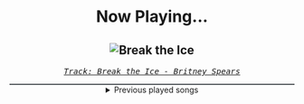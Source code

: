 <div align="center"> 
<h1>Now Playing...</h1>

![Break the Ice](https://i.scdn.co/image/ab67616d00001e02ca10fae7d292c52f7e8b11ca)
--
_<samp><a href="https://open.spotify.com/track/52K4Nl7eVNqUpUeJeWJlwT">Track: Break the Ice - Britney Spears</a></samp>_

<div style="border: 1px #4B5054 solid"></div>
<details>
  <summary>
    Previous played songs
  </summary>
  <table>
    <thead>
      <tr>
        <th>
          Artist
        </th>
        <th>
          Song
        </th>
        <th>
          Link
        </th>
      </tr>
    </thead>
    <tbody>
      <tr><td>Britney Spears</td><td>Break the Ice</td><td><a href="https://open.spotify.com/track/52K4Nl7eVNqUpUeJeWJlwT">https://open.spotify.com/track/52K4Nl7eVNqUpUeJeWJlwT</a></td></tr><tr><td>Red</td><td>Breathe Into Me</td><td><a href="https://open.spotify.com/track/0DLjcGTmH2NV9AjzecAGT6">https://open.spotify.com/track/0DLjcGTmH2NV9AjzecAGT6</a></td></tr><tr><td>Billy Talent</td><td>Fallen Leaves</td><td><a href="https://open.spotify.com/track/3jUTjCISntIUFL8jnAjzgc">https://open.spotify.com/track/3jUTjCISntIUFL8jnAjzgc</a></td></tr><tr><td>Britney Spears</td><td>3</td><td><a href="https://open.spotify.com/track/6pymOcrCnMuCWdgGVTvUgP">https://open.spotify.com/track/6pymOcrCnMuCWdgGVTvUgP</a></td></tr><tr><td>The White Stripes</td><td>Seven Nation Army</td><td><a href="https://open.spotify.com/track/3dPQuX8Gs42Y7b454ybpMR">https://open.spotify.com/track/3dPQuX8Gs42Y7b454ybpMR</a></td></tr><tr><td>Hoobastank</td><td>Out Of Control</td><td><a href="https://open.spotify.com/track/6mjHiGwrRGE8LVCXVc5QDU">https://open.spotify.com/track/6mjHiGwrRGE8LVCXVc5QDU</a></td></tr><tr><td>A Day To Remember</td><td>Mr. Highway's Thinking About The End</td><td><a href="https://open.spotify.com/track/6nAjlKG5LO0iOSjzvfWphz">https://open.spotify.com/track/6nAjlKG5LO0iOSjzvfWphz</a></td></tr><tr><td>We As Human</td><td>Sever</td><td><a href="https://open.spotify.com/track/5qClwk2P8hmj6hddTewh3k">https://open.spotify.com/track/5qClwk2P8hmj6hddTewh3k</a></td></tr><tr><td>Thousand Foot Krutch</td><td>Courtesy Call</td><td><a href="https://open.spotify.com/track/0AOmbw8AwDnwXhHC3OhdVB">https://open.spotify.com/track/0AOmbw8AwDnwXhHC3OhdVB</a></td></tr><tr><td>Sabaton</td><td>Ghost Division</td><td><a href="https://open.spotify.com/track/1MoEyYsa9Y0FvApwLskO1l">https://open.spotify.com/track/1MoEyYsa9Y0FvApwLskO1l</a></td></tr><tr><td>Adelitas Way</td><td>Invincible</td><td><a href="https://open.spotify.com/track/4FthwGFz9SVZgCVqxNXsSK">https://open.spotify.com/track/4FthwGFz9SVZgCVqxNXsSK</a></td></tr><tr><td>Celldweller</td><td>Eon</td><td><a href="https://open.spotify.com/track/6Fp6l627rWNhQhexFnxCE5">https://open.spotify.com/track/6Fp6l627rWNhQhexFnxCE5</a></td></tr><tr><td>A Day To Remember</td><td>The Downfall Of Us All</td><td><a href="https://open.spotify.com/track/3ZxRTWNVtsruD7oCMUV9vQ">https://open.spotify.com/track/3ZxRTWNVtsruD7oCMUV9vQ</a></td></tr><tr><td>HammerFall</td><td>Last Man Standing</td><td><a href="https://open.spotify.com/track/18S33odAheWBHbVAefiRLM">https://open.spotify.com/track/18S33odAheWBHbVAefiRLM</a></td></tr><tr><td>Eminem</td><td>Till I Collapse</td><td><a href="https://open.spotify.com/track/4xkOaSrkexMciUUogZKVTS">https://open.spotify.com/track/4xkOaSrkexMciUUogZKVTS</a></td></tr><tr><td>Skillet</td><td>Monster</td><td><a href="https://open.spotify.com/track/5XQNN3cHwYRzPv08CHuQNZ">https://open.spotify.com/track/5XQNN3cHwYRzPv08CHuQNZ</a></td></tr><tr><td>Dead Poetic</td><td>New Medicines</td><td><a href="https://open.spotify.com/track/2UMuVwCwPUdTmAYYgd88Fg">https://open.spotify.com/track/2UMuVwCwPUdTmAYYgd88Fg</a></td></tr><tr><td>Godsmack</td><td>Lighting Up The Sky</td><td><a href="https://open.spotify.com/track/0AWIa92smCbQ3CVtTbTZJO">https://open.spotify.com/track/0AWIa92smCbQ3CVtTbTZJO</a></td></tr><tr><td>Godsmack</td><td>Best Of Times</td><td><a href="https://open.spotify.com/track/6BXcbQY6WZ3VzpO2FaMhSl">https://open.spotify.com/track/6BXcbQY6WZ3VzpO2FaMhSl</a></td></tr><tr><td>Godsmack</td><td>Growing Old</td><td><a href="https://open.spotify.com/track/1k1rGXsQ1x0qICmigCS24T">https://open.spotify.com/track/1k1rGXsQ1x0qICmigCS24T</a></td></tr>
    </tbody>
  </table>
</details>

</div>
